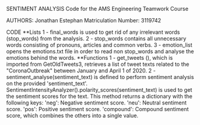 SENTIMENT ANALYSIS 
    Code for the AMS Engineering Teamwork Course

AUTHORS:
    Jonathan Estephan
    Matriculation Number: 3119742

CODE
**Lists
    1 - final_words is used to get rid of any irrelevant words (stop_words) from the analysis.
    2 - stop_words contains all unnecessary words consisting of pronouns, articles and common verbs.
    3 - emotion_list opens the emotions.txt file in order to read non stop_words and analyse the emotions behind the words.
**Functions
    1 - get_tweets (), which is imported from GetOldTweets3, retrieves a list of tweet texts related to the "CoronaOutbreak" between January and April 1 of 2020.
    2 - sentiment_analyse(sentiment_text) is defined to perform sentiment analysis on the provided 'sentiment_text'. SentimentIntensityAnalyzer().polarity_scores(sentiment_text) is used to get the sentiment scores for the text. This method returns a dictionary with the following keys:
        'neg': Negative sentiment score.
        'neu': Neutral sentiment score.
        'pos': Positive sentiment score.
        'compound': Compound sentiment score, which combines the others into a single value.
    
